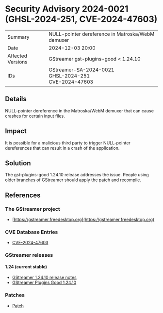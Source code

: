 # Security Advisory 2024-0021 (GHSL-2024-251, CVE-2024-47603)

<div class="vertical-table">

|                   |     |
| ----------------- | --- |
| Summary           | NULL-pointer dereference in Matroska/WebM demuxer |
| Date              | 2024-12-03 20:00 |
| Affected Versions | GStreamer gst-plugins-good < 1.24.10 |
| IDs               | GStreamer-SA-2024-0021<br/>GHSL-2024-251<br/>CVE-2024-47603 |

</div>

## Details

NULL-pointer dereference in the Matroska/WebM demuxer that can cause crashes
for certain input files.

## Impact

It is possible for a malicious third party to trigger NULL-pointer
dereferences that can result in a crash of the application.

## Solution

The gst-plugins-good 1.24.10 release addresses the issue. People using older
branches of GStreamer should apply the patch and recompile.

## References

### The GStreamer project

- [https://gstreamer.freedesktop.org](https://gstreamer.freedesktop.org)

### CVE Database Entries

- [CVE-2024-47603](https://www.cve.org/CVERecord?id=CVE-2024-47603)

### GStreamer releases

#### 1.24 (current stable)

- [GStreamer 1.24.10 release notes](/releases/1.24/#1.24.10)
- [GStreamer Plugins Good 1.24.10](/src/gst-plugins-good/gst-plugins-good-1.24.10.tar.xz)

### Patches

- [Patch](https://gitlab.freedesktop.org/gstreamer/gstreamer/-/merge_requests/8057.patch)
